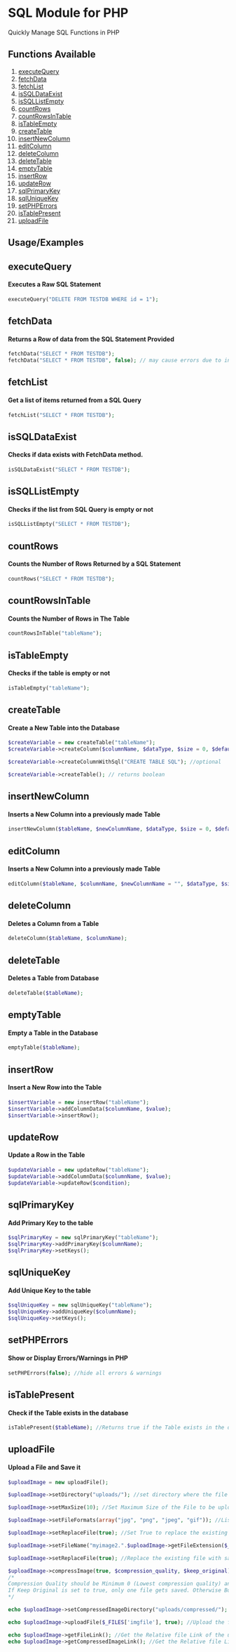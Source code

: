 
# SQL Module for PHP

Quickly Manage SQL Functions in PHP
## Functions Available
1. [executeQuery](#executeQuery)
2. [fetchData](#fetchData)
3. [fetchList](#fetchList)
4. [isSQLDataExist](#isSQLDataExist)
5. [isSQLListEmpty](#isSQLListEmpty)
6. [countRows](#countRows)
7. [countRowsInTable](#countRowsInTable)
8. [isTableEmpty](#isTableEmpty)
9. [createTable](#createTable)
10. [insertNewColumn](#insertNewColumn)
11. [editColumn](#editColumn)
12. [deleteColumn](#deleteColumn)
13. [deleteTable](#deleteTable)
14. [emptyTable](#emptyTable)
15. [insertRow](#insertRow)
16. [updateRow](#updateRow)
17. [sqlPrimaryKey](#sqlPrimaryKey)
18. [sqlUniqueKey](#sqlUniqueKey)
19. [setPHPErrors](#setPHPErrors)
20. [isTablePresent](#isTablePresent)
21. [uploadFile](#uploadFile)

## Usage/Examples

## executeQuery
#### Executes a Raw SQL Statement

```php
executeQuery("DELETE FROM TESTDB WHERE id = 1");
```

## fetchData
#### Returns a Row of data from the SQL Statement Provided

```php
fetchData("SELECT * FROM TESTDB");
fetchData("SELECT * FROM TESTDB", false); // may cause errors due to incorrect sql statement, which returns multiple rows
```


## fetchList
#### Get a list of items returned from a SQL Query

```php
fetchList("SELECT * FROM TESTDB");
```



## isSQLDataExist
#### Checks if data exists with FetchData method.

```php
isSQLDataExist("SELECT * FROM TESTDB");
```



## isSQLListEmpty
#### Checks if the list from SQL Query is empty or not

```php
isSQLListEmpty("SELECT * FROM TESTDB");
```



## countRows
#### Counts the Number of Rows Returned by a SQL Statement

```php
countRows("SELECT * FROM TESTDB");
```




## countRowsInTable
#### Counts the Number of Rows in The Table

```php
countRowsInTable("tableName");
```


## isTableEmpty
#### Checks if the table is empty or not

```php
isTableEmpty("tableName");
```




## createTable
#### Create a New Table into the Database

```php
$createVariable = new createTable("tableName");
$createVariable->createColumn($columnName, $dataType, $size = 0, $defaultValue = "", $canBeNull = true, $isPrimaryKey = false, $autoIncrement = false);

$createVariable->createColumnWithSql("CREATE TABLE SQL"); //optional

$createVariable->createTable(); // returns boolean
```


## insertNewColumn
#### Inserts a New Column into a previously made Table

```php
insertNewColumn($tableName, $newColumnName, $dataType, $size = 0, $defaultValue = "", $canBeNull = true, $isPrimaryKey = false, $autoIncrement = false, $insertAfter = "LAST");
```
  

  

## editColumn
#### Inserts a New Column into a previously made Table

```php
editColumn($tableName, $columnName, $newColumnName = "", $dataType, $size = 0, $defaultValue = "", $canBeNull = true, $isPrimaryKey = false, $autoIncrement = false, $insertAfter = "LAST");
```


 

## deleteColumn
#### Deletes a Column from a Table

```php
deleteColumn($tableName, $columnName);
```



## deleteTable
#### Deletes a Table from Database

```php
deleteTable($tableName);
```




## emptyTable
#### Empty a Table in the Database

```php
emptyTable($tableName);
```




## insertRow
#### Insert a New Row into the Table

```php
$insertVariable = new insertRow("tableName");
$insertVariable->addColumnData($columnName, $value);
$insertVariable->insertRow();
```


## updateRow
#### Update a Row in the Table

```php
$updateVariable = new updateRow("tableName");
$updateVariable->addColumnData($columnName, $value);
$updateVariable->updateRow($condition);
```



## sqlPrimaryKey
#### Add Primary Key to the table

```php
$sqlPrimaryKey = new sqlPrimaryKey("tableName");
$sqlPrimaryKey->addPrimaryKey($columnName);
$sqlPrimaryKey->setKeys();
```



## sqlUniqueKey
#### Add Unique Key to the table

```php
$sqlUniqueKey = new sqlUniqueKey("tableName");
$sqlUniqueKey->addUniqueKey($columnName);
$sqlUniqueKey->setKeys();
```



## setPHPErrors
#### Show or Display Errors/Warnings in PHP

```php
setPHPErrors(false); //hide all errors & warnings
```


## isTablePresent
#### Check if the Table exists in the database

```php
isTablePresent($tableName); //Returns true if the Table exists in the database. Otherwise returns false.
```



## uploadFile
#### Upload a File and Save it

```php
$uploadImage = new uploadFile();

$uploadImage->setDirectory("uploads/"); //set directory where the file should be uploaded.

$uploadImage->setMaxSize(10); //Set Maximum Size of the File to be uploaded (in MB). Set 0 for unlimited size.

$uploadImage->setFileFormats(array("jpg", "png", "jpeg", "gif")); //List of file formats to be accepted for Upload. Set Empty array for all File formats.

$uploadImage->setReplaceFile(true); //Set True to replace the existing file. Otherwise set False. Default is false.

$uploadImage->setFileName("myimage2.".$uploadImage->getFileExtension($_FILES['imgfile'])); //set a custom file name.

$uploadImage->setReplaceFile(true); //Replace the existing file with same name.

$uploadImage->compressImage(true, $compression_quality, $keep_original); // (optional) Compress the image. 
/* 
Compression Quality should be Minimum 0 (Lowest compression quality) and Maximum 100 (highest compression quality). 
If Keep Original is set to true, only one file gets saved. Otherwise Both original and compressed files are saved.
*/

echo $uploadImage->setCompressedImageDirectory("uploads/compressed/"); //(optional) The Relative File Directory where the Compressed Image is stored.

echo $uploadImage->uploadFile($_FILES['imgfile'], true); //Upload the file

echo $uploadImage->getFileLink(); //Get the Relative file Link of the uploaded file.
echo $uploadImage->getCompressedImageLink(); //Get the Relative file Link of the compressed Image.
```